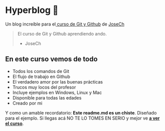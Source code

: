 # Hyperblog 💚
Un blog increíble para el[ curso de Git y Github](https://josech.com/cursos/git-github/ " curso de Git y Github") de [JoseCh](https://josech.com/ "JoseCh")
> El curso de Git y Github aprendiendo ando.
> - JoseCh

## En este curso vemos de todo
* Todos los comandos de Git
* El flujo de trabajo en Github
* El verdadero amor por las buenas prácticas
* Trucos muy locos del profesor
* Incluye ejemplos en Windows, Linux y Mac
* Disponible para todas las edades
* Creado por mi

Y como un amable recordatorio: **Este readme.md es un chiste**.  Diseñado para el ejemplo. Si llegas acá NO TE LO TOMES EN SERIO y mejor ve [**a ver el curso**](https://josech.com/cursos/git-github/).